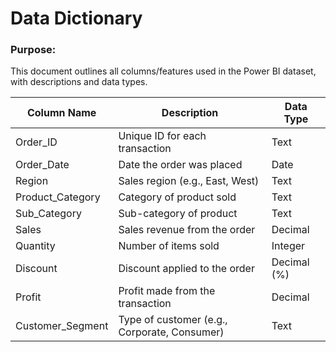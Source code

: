 # Data Dictionary

### Purpose:
This document outlines all columns/features used in the Power BI dataset, with descriptions and data types.

| Column Name       | Description                                  | Data Type    |
|-------------------|----------------------------------------------|--------------|
| Order_ID          | Unique ID for each transaction               | Text         |
| Order_Date        | Date the order was placed                    | Date         |
| Region            | Sales region (e.g., East, West)              | Text         |
| Product_Category  | Category of product sold                     | Text         |
| Sub_Category      | Sub-category of product                      | Text         |
| Sales             | Sales revenue from the order                 | Decimal      |
| Quantity          | Number of items sold                         | Integer      |
| Discount          | Discount applied to the order                | Decimal (%)  |
| Profit            | Profit made from the transaction             | Decimal      |
| Customer_Segment  | Type of customer (e.g., Corporate, Consumer) | Text         |

